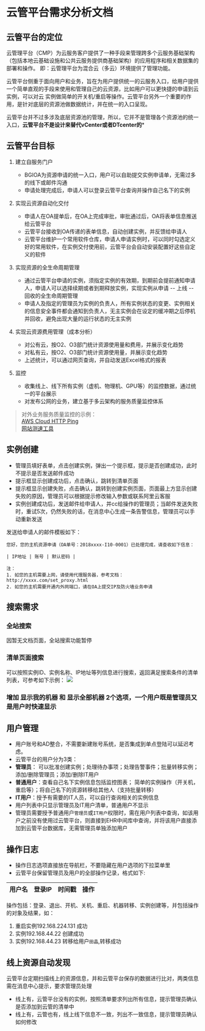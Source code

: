 # 云管平台需求分析文档

## 云管平台的定位

云管理平台（CMP）为云服务客户提供了一种手段来管理跨多个云服务基础架构（包括本地云基础设施和公共云服务提供商基础架构）的应用程序和相关数据集的部署和操作。
即：云管理平台为混合云（多云）环境提供了管理功能。

云管平台侧重于面向用户和业务，旨在为用户提供统一的云服务入口，给用户提供一个简单直观的手段来使用和管理自己的云资源，比如用户可以更快捷的申请到云实例，可以对云
实例做简单的开关机/重启等操作。云管平台另外一个重要的作用，是针对底层的资源池做数据统计，并在统一的入口呈现。

云管平台并不过多涉及底层资源池的管理，所以，它并不是管理各个资源池的统一入口，**云管平台不是设计来替代vCenter或者DTcenter的***

## 云管平台目标

1. 建立自服务门户
    * BGIOA为资源申请的统一入口，用户可以自助提交实例申请单，无需过多的线下或邮件沟通
    * 申请处理完成后，申请人可以登录云管平台查询并操作自己名下的实例
2. 实现云资源自动化交付
    * 申请人在OA提单后，在OA上完成审批，审批通过后，OA将表单信息推送给云管平台
    * 云管平台接收到OA传递的表单信息，自动创建实例，并反馈给申请人
    * 云管平台维护一个常用软件仓库，申请人申请实例时，可以同时勾选定义好的常用软件，在实例交付使用前，云管平台会自动安装配置好这些自定义的软件
3. 实现资源的全生命周期管理
    * 通过云管平台申请的实例，须指定实例的有效期，到期前会提前通知申请人，申请人可以选择续期或者到期释放实例，实现实例从申请 -- 上线 -- 回收的全生命周期管理
    * 申请人及指定的管理员为实例的负责人，所有实例状态的变更、实例相关的信息安全事件都会通知到负责人，无主实例会在设定的缓冲期之后停机并回收，避免出现大量的运行状态的无主实例
4. 实现云资源费用管理（成本分析）
    * 对公有云，按O2、O3部门统计资源使用量和费用，并展示变化趋势
    * 对私有云，按O2、O3部门统计资源使用量，并展示变化趋势
    * 上述统计，可以通过网页查询，并自动发送Excel格式的报表

5. 监控
   * 收集线上、线下所有实例（虚机、物理机、GPU等）的监控数据，通过统一的平台展示
   * 对发布公网的业务，建立基于多云架构的服务质量监控体系

> 对外业务服务质量监控的示例：   
> [AWS Cloud HTTP Ping](http://cloudping.today/)    
> [网站测速工具](https://www.17ce.com/)

## 实例创建

* 管理员填好表单，点击创建实例，弹出一个提示框，提示是否创建成功，此时不提示是否发送邮件成功
* 提示框显示创建成功后，点击确认，跳转到清单页面
* 提示框显示创建失败，点击确认，跳转到创建实例页面，页面最上方显示创建失败的原因，管理员可以根据提示修改输入参数或联系阿里云客服
* 实例创建成功后，发送邮件给申请人，并cc给操作的管理员；当邮件发送失败时，重试5次，仍然失败的话，在消息中心生成一条告警信息，管理员可以手动重新发送

发送给申请人的邮件模板如下：
```
您好，您的主机资源申请（OA单号：2018xxxx-I10-0001）已处理完成，请查收如下信息：

| IP地址 | 账号 | 默认密码 |

注：
1. 如您的主机需要上网，请使用代理服务器，参考文档：http://xxxx.com/set_proxy.html
2. 如您的主机需要开通内外网端口，请在OA上提交IP及防火墙业务申请

```


## 搜索需求

### 全站搜索
因暂无文档页面，全站搜索功能暂停

### 清单页面搜索
可以按照实例ID、实例名称、IP地址等列信息进行搜索，返回满足搜索条件的清单列表，可参考如下示例：
![](https://i.imgur.com/cQfjag0.png)

### 增加 显示我的机器 和 显示全部机器 2个选项，一个用户既是管理员又是用户时快速显示

## 用户管理
* 用户账号和AD整合，不需要新建账号系统，是否集成到单点登陆可以延迟考虑。    
* 云管平台的用户分为3类：   
 *  **管理员**： 可以批准创建实例；处理待办事项；处理告警事件；批量转移实例；添加/删除管理员；添加/删除IT用户
 *  **普通用户**：查看自己名下实例信息包括监控图表； 简单的实例操作（开关机，重启等）；将自己名下的资源转移给其他人（支持批量转移）
 *  **IT用户**：授予有需要的IT人员，可以自行查询相关的实例信息
* 用户列表中只显示管理员及IT用户清单，普通用户不显示
* 管理员需要授予普通用户`管理员`或`IT用户`权限时，需在用户列表中查询，如该用户之前没有使用过云管平台，则直接到EHR中间库中查询，并将该用户直接添加到云管平台数据库，无需管理员单独添加用户  

## 操作日志
* 操作日志选项直接放在导航栏，不要隐藏在用户选项的下拉菜单里   
* 云管平台保留管理员及用户的全部操作记录，格式如下:

| 用户名 | 登录IP | 时间戳 | 操作 |
| ----- | ------ | ------ | ---- |

操作包括：登录、退出、开机、关机、重启、机器转移、实例创建等，并包括操作的对象及结果，如：   
1. 重启实例192.168.224.131 成功   
2. 实例192.168.44.22 创建成功   
3. 实例192.168.44.23 转移给用户`田晶`,转移成功   


## 线上资源自动发现
云管平台定期扫描线上的资源信息，并和云管平台保存的数据进行比对，两类信息需在消息中心提示，要求管理员处理
* 线上有，云管平台没有的实例，按照清单要求列出所有信息，提示管理员确认是否添加到云管的清单中
* 线上有，云管也有，线上线下信息不一致，列出不一致信息，提示管理员确认如何修改


